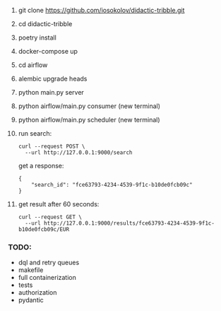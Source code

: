 1) git clone https://github.com/iosokolov/didactic-tribble.git
2) cd didactic-tribble
3) poetry install
4) docker-compose up
5) cd airflow
6) alembic upgrade heads
7) python main.py server
8) python airflow/main.py consumer (new terminal)
9) python airflow/main.py scheduler (new terminal)
10) run search:
     ```
     curl --request POST \
       --url http://127.0.0.1:9000/search
     ```

     get a response:  
     ```
     {
         "search_id": "fce63793-4234-4539-9f1c-b10de0fcb09c"
     }
    ```

11) get result after 60 seconds:  
     ```
     curl --request GET \
       --url http://127.0.0.1:9000/results/fce63793-4234-4539-9f1c-b10de0fcb09c/EUR
     ```


### TODO:
- dql and retry queues
- makefile
- full containerization
- tests
- authorization
- pydantic